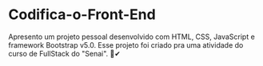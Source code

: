 # Codifica-o-Front-End
Apresento um projeto pessoal desenvolvido com HTML, CSS, JavaScript e framework Bootstrap v5.0. Esse projeto foi criado pra uma atividade do curso de FullStack do "Senai".
📃✔
